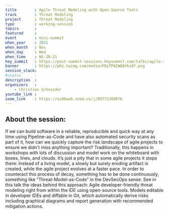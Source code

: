```yaml
---
title        : Agile Threat Modeling with Open-Source Tools
track        : Threat Modeling
project      : Threat Modeling
type         : working-session
topics       :
featured     :
event        : mini-summit
when_year    : 2021
when_month   : Nov
when_day     : Wed
when_time    : WS-20-21
hey_summit   : https://post-summit-sessions.heysummit.com/talks/agile-threat-modeling-with-open-source-tools-1
banner       : https://pbs.twimg.com/media/FDyTPAIWQAYks07.png
session_slack:
#status      : 
description  :
organizers   :
    - Christian Schneider   
youtube_link : 
zoom_link    : https://us06web.zoom.us/j/85772389076
---
```


## About the session:

If we can build software in a reliable, reproducible and quick way at any time using Pipeline-as-Code and have also automated security scans as part of it, how can we quickly capture the risk landscape of agile projects to ensure we didn’t miss anything important? Traditionally, this happens in workshops with lots of discussion and model work on the whiteboard with boxes, lines, and clouds. It’s just a pity that in some agile projects it stops there: Instead of a living model, a slowly but surely eroding artifact is created, while the agile project evolves at a faster pace. In order to counteract this process of decay, something has to be done continuously, something like “Threat-Model-as-Code” in the DevSecOps sense. See in this talk the ideas behind this approach: Agile developer-friendly threat modeling right from within the IDE using open-source tools. Models editable in developer IDEs and diffable in Git, which automatically derive risks including graphical diagrams and report generation with recommended mitigation actions.
